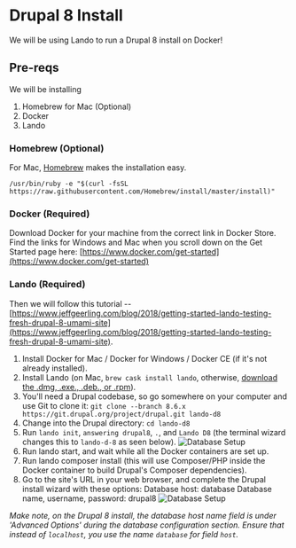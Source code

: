 # Drupal 8 Install

We will be using Lando to run a Drupal 8 install on Docker! 

## Pre-reqs

We will be installing
1. Homebrew for Mac (Optional)
2. Docker
3. Lando

### Homebrew (Optional)

For Mac, [Homebrew](https://brew.sh/) makes the installation easy.

```/usr/bin/ruby -e "$(curl -fsSL https://raw.githubusercontent.com/Homebrew/install/master/install)"```

### Docker (Required)

Download Docker for your machine from the correct link in Docker Store. Find the links for Windows and Mac when you scroll down on the Get Started page here: [https://www.docker.com/get-started](https://www.docker.com/get-started)

### Lando (Required)

Then we will follow this tutorial -- [https://www.jeffgeerling.com/blog/2018/getting-started-lando-testing-fresh-drupal-8-umami-site](https://www.jeffgeerling.com/blog/2018/getting-started-lando-testing-fresh-drupal-8-umami-site).

1. Install Docker for Mac / Docker for Windows / Docker CE (if it's not already installed).
2. Install Lando (on Mac, `brew cask install lando`, otherwise, [download the .dmg, .exe., .deb., or .rpm](https://docs.devwithlando.io/installation/installing.html)).
3. You'll need a Drupal codebase, so go somewhere on your computer and use Git to clone it: `git clone --branch 8.6.x https://git.drupal.org/project/drupal.git lando-d8`
4. Change into the Drupal directory: `cd lando-d8`
5. Run `lando init`, `answering drupal8`, `.`, and `Lando D8` (the terminal wizard changes this to `lando-d-8` as seen below).
![Database Setup](/images/lando_init.png)
6. Run lando start, and wait while all the Docker containers are set up.
7. Run lando composer install (this will use Composer/PHP inside the Docker container to build Drupal's Composer dependencies).
8. Go to the site's URL in your web browser, and complete the Drupal install wizard with these options:
    Database host: database 
    Database name, username, password: drupal8
![Database Setup](/images/database_setup.png)

*Make note, on the Drupal 8 install, the database host name field is under 'Advanced Options' during the database configuration section. Ensure that instead of `localhost`, you use the name `database` for field `host`.*

